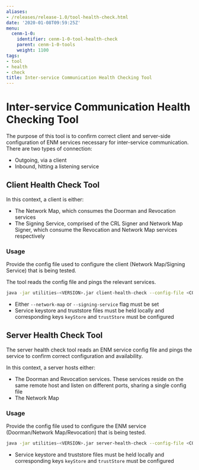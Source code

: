 ```yaml
---
aliases:
- /releases/release-1.0/tool-health-check.html
date: '2020-01-08T09:59:25Z'
menu:
  cenm-1-0:
    identifier: cenm-1-0-tool-health-check
    parent: cenm-1-0-tools
    weight: 1100
tags:
- tool
- health
- check
title: Inter-service Communication Health Checking Tool
---
```



# Inter-service Communication Health Checking Tool

The purpose of this tool is to confirm correct client and server-side configuration of ENM services necessary for
inter-service communication. There are two types of connection:


* Outgoing, via a client
* Inbound, hitting a listening service


## Client Health Check Tool

In this context, a client is either:


* The Network Map, which consumes the Doorman and Revocation services
* The Signing Service, comprised of the CRL Signer and Network Map Signer, which consume the Revocation and Network Map services respectively


### Usage

Provide the config file used to configure the client (Network Map/Signing Service) that is being tested.

The tool reads the config file and pings the relevant services.

```bash
java -jar utilities-<VERSION>.jar client-health-check --config-file <CONFIG_FILE>
```


* Either `--network-map` or `--signing-service` flag must be set
* Service keystore and truststore files must be held locally and corresponding keys `keyStore` and `trustStore` must be configured


## Server Health Check Tool

The server health check tool reads an ENM service config file and pings the service to confirm correct configuration and availability.

In this context, a server hosts either:


* The Doorman and Revocation services. These services reside on the same remote host and listen on different ports, sharing a single config file
* The Network Map


### Usage

Provide the config file used to configure the ENM service (Doorman/Network Map/Revocation) that is being tested.

```bash
java -jar utilities-<VERSION>.jar server-health-check --config-file <CONFIG_FILE>
```


* Service keystore and truststore files must be held locally and corresponding keys `keyStore` and `trustStore` must be configured

